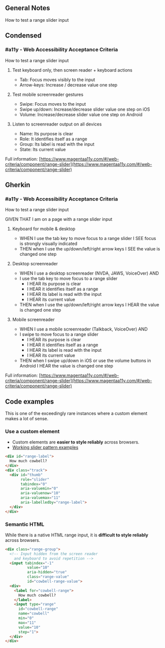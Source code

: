 ## General Notes

How to test a range slider input

## Condensed

### #a11y - Web Accessibility Acceptance Criteria

How to test a range slider input

1. Test keyboard only, then screen reader + keyboard actions

   - Tab: Focus moves visibly to the input
   - Arrow-keys: Increase / decrease value one step

2. Test mobile screenreader gestures

   - Swipe: Focus moves to the input
   - Swipe up/down: Increase/decrease slider value one step on iOS
   - Volume: Increase/decrease slider value one step on Android

3. Listen to screenreader output on all devices

   - Name: Its purpose is clear
   - Role: It identifies itself as a range
   - Group: Its label is read with the input
   - State: Its current value

Full information: [https://www.magentaa11y.com/#/web-criteria/component/range-slider](https://www.magentaa11y.com/#/web-criteria/component/range-slider)

## Gherkin

### #a11y - Web Accessibility Acceptance Criteria

How to test a range slider input

GIVEN THAT I am on a page with a range slider input

1. Keyboard for mobile & desktop

   - WHEN I use the tab key to move focus to a range slider I SEE focus is strongly visually indicated
   - THEN when I use the up/down/left/right arrow keys I SEE the value is changed one step

2. Desktop screenreader

   - WHEN I use a desktop screenreader (NVDA, JAWS, VoiceOver) AND 
   - I use the tab key to move focus to a range slider
      - I HEAR its purpose is clear
      - I HEAR it identifies itself as a range
      - I HEAR its label is read with the input
      - I HEAR its current value
   - THEN when I use the up/down/left/right arrow keys I HEAR the value is changed one step

3. Mobile screenreader

   - WHEN I use a mobile screenreader (Talkback, VoiceOver) AND
   - I swipe to move focus to a range slider
      - I HEAR its purpose is clear
      - I HEAR it identifies itself as a range
      - I HEAR its label is read with the input
      - I HEAR its current value
   - THEN when I swipe up/down in iOS or use the volume buttons in Android I HEAR the value is changed one step

Full information: [https://www.magentaa11y.com/#/web-criteria/component/range-slider](https://www.magentaa11y.com/#/web-criteria/component/range-slider)

## Code examples

This is one of the exceedingly rare instances where a custom element makes a lot of sense.

### Use a custom element

   - Custom elements are **easier to style reliably** across browsers.
   - [Working slider pattern examples](https://www.w3.org/WAI/ARIA/apg/patterns/slider/)

```html
<div id="range-label">
  How much cowbell?
</div>
<div class="track">
  <div id="thumb"
       role="slider"
       tabindex="0"
       aria-valuemin="0"
       aria-valuenow="10"
       aria-valuemax="11"
       aria-labelledby="range-label">
  </div>
</div>
```

### Semantic HTML

While there is a native HTML range input, it is **difficult to style reliably** across browsers.

```html
<div class="range-group">
  <!-- Input hidden from the screen reader 
    and keyboard to avoid repetition -->
  <input tabindex="-1" 
          value="10" 
          aria-hidden="true"
          class="range-value" 
          id="cowbell-range-value">
  <div>
    <label for="cowbell-range">
      How much cowbell?
    </label>
    <input type="range"
      id="cowbell-range"
      name="cowbell"
      min="0"
      max="11"
      value="10"
      step="1">
  </div>
</div>
```

<!-- TODO: styling and js? need to be added to help this demo function! 

<example>
<div class="range-group">
  Input hidden from the screen reader (comment out later)
    and keyboard to avoid repetition (comment out later)
  <input tabindex="-1" 
          value="10" 
          aria-hidden="true"
          class="range-value" 
          id="cowbell-range-value">
  <div>
    <label for="cowbell-range">
      How much cowbell?
    </label>
    <input type="range"
      id="cowbell-range"
      name="cowbell"
      min="0"
      max="11"
      value="10"
      step="1">
  </div>
</div>
</example> -->
